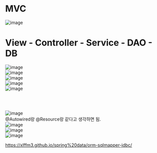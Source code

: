 # MVC
![image](https://user-images.githubusercontent.com/84604563/164155924-d91f156f-7fc4-4613-9e29-949121019094.png)

# View - Controller - Service - DAO - DB
![image](https://user-images.githubusercontent.com/84604563/164156220-4505c8ac-5748-49e4-8491-fe9835426c45.png)  
![image](https://user-images.githubusercontent.com/84604563/164156264-5a11f7e0-6a26-4617-b1a8-2cb8cdaaa4d3.png)  
![image](https://user-images.githubusercontent.com/84604563/164156302-3887c41b-3bd1-40cb-8edc-0c85daddf385.png)  
![image](https://user-images.githubusercontent.com/84604563/164156324-d31d4316-3c44-4044-9b23-b03716356e07.png)  
![image](https://user-images.githubusercontent.com/84604563/164156377-cb934ab3-b8b3-4e79-a64c-e8740b1cf3e9.png)  

<br></br>

![image](https://user-images.githubusercontent.com/84604563/164157070-b60bfc81-1097-416b-a16a-87dcd0ed9321.png)  
@Autowired랑 @Resource랑 같다고 생각하면 됨.  
![image](https://user-images.githubusercontent.com/84604563/164157006-20973f10-d710-43f6-b3dd-6b3764a49202.png)  
![image](https://user-images.githubusercontent.com/84604563/164157168-e5655d72-55bd-4e41-9831-b647abfa6f92.png)  
![image](https://user-images.githubusercontent.com/84604563/164177943-b713e46b-ba97-4847-8c0b-32fe1efdde79.png)  



https://xlffm3.github.io/spring%20data/orm-sqlmapper-jdbc/



 

